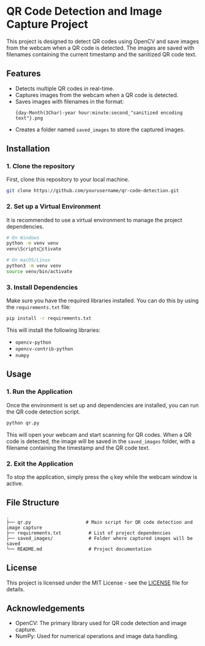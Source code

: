 
# QR Code Detection and Image Capture Project

This project is designed to detect QR codes using OpenCV and save images from the webcam when a QR code is detected. The images are saved with filenames containing the current timestamp and the sanitized QR code text.

## Features
- Detects multiple QR codes in real-time.
- Captures images from the webcam when a QR code is detected.
- Saves images with filenames in the format:
  ```
  {day-Month(3Char)-year hour:minute:second_"sanitized encoding text"}.png
  ```
- Creates a folder named `saved_images` to store the captured images.

## Installation

### 1. Clone the repository
First, clone this repository to your local machine.

```bash
git clone https://github.com/yourusername/qr-code-detection.git
```

### 2. Set up a Virtual Environment
It is recommended to use a virtual environment to manage the project dependencies.

```bash
# On Windows
python -m venv venv
venv\Scriptsctivate

# On macOS/Linux
python3 -m venv venv
source venv/bin/activate
```

### 3. Install Dependencies
Make sure you have the required libraries installed. You can do this by using the `requirements.txt` file:

```bash
pip install -r requirements.txt
```

This will install the following libraries:
- `opencv-python`
- `opencv-contrib-python`
- `numpy`

## Usage

### 1. Run the Application
Once the environment is set up and dependencies are installed, you can run the QR code detection script.

```bash
python qr.py
```

This will open your webcam and start scanning for QR codes. When a QR code is detected, the image will be saved in the `saved_images` folder, with a filename containing the timestamp and the QR code text.

### 2. Exit the Application
To stop the application, simply press the `q` key while the webcam window is active.

## File Structure

```
.
├── qr.py                    # Main script for QR code detection and image capture
├── requirements.txt          # List of project dependencies
├── saved_images/             # Folder where captured images will be saved
└── README.md                 # Project documentation
```

## License
This project is licensed under the MIT License - see the [LICENSE](LICENSE) file for details.

## Acknowledgements
- OpenCV: The primary library used for QR code detection and image capture.
- NumPy: Used for numerical operations and image data handling.
